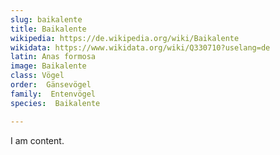 ```yaml
---
slug: baikalente
title: Baikalente
wikipedia: https://de.wikipedia.org/wiki/Baikalente
wikidata: https://www.wikidata.org/wiki/Q330710?uselang=de
latin: Anas formosa
image: Baikalente
class: Vögel
order:  Gänsevögel
family:  Entenvögel 
species:  Baikalente

---
```


I am content.
